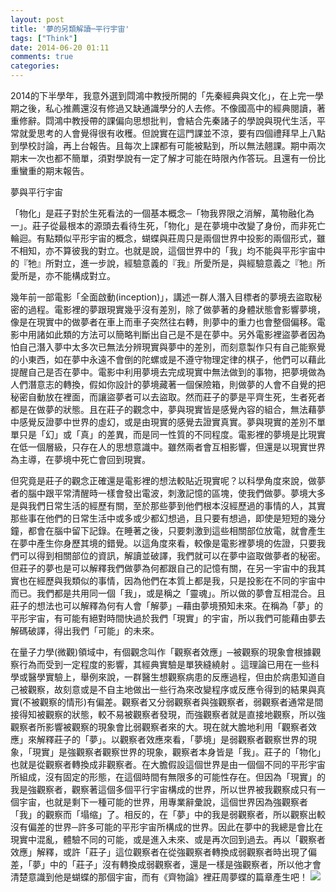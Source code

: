 ```yaml
---
layout: post
title: '夢的另類解讀─平行宇宙'
tags: ["Think"]
date: 2014-06-20 01:11
comments: true
categories: 
---
```

2014的下半學年，我意外選到閰鴻中教授所開的「先秦經典與文化」，在上完一學期之後，私心推薦還沒有修過又缺通識學分的人去修。不像國高中的經典閱讀，著重修辭。閰鴻中教授帶的課偏向思想批判，會結合先秦諸子的學說與現代生活，平常就愛思考的人會覺得很有收穫。但說實在這門課並不涼，要有四個禮拜早上八點到學校討論，再上台報告。且每次上課都有可能被點到，所以無法翹課。期中兩次期末一次也都不簡單，須對學說有一定了解才可能在時限內作答玩。且還有一份比重蠻重的期末報告。
<!--more-->
夢與平行宇宙

「物化」是莊子對於生死看法的一個基本概念─「物我界限之消解，萬物融化為一」。莊子從最根本的源頭去看待生死，「物化」是在夢境中改變了身份，而非死亡輪迴。有點類似平形宇宙的概念，蝴蝶與莊周只是兩個世界中投影的兩個形式，雖不相知，亦不算彼我的對立。也就是說，這個世界中的「我」均不能與平形宇宙中的『牠』所對立，進一步說，經驗意義的『我』所愛所是，與經驗意義之『牠』所愛所是，亦不能構成對立。

幾年前一部電影「全面啟動(inception)」，講述一群人潛入目標者的夢境去盜取秘密的過程。電影裡的夢跟現實幾乎沒有差別，除了做夢著的身體狀態會影響夢境，像是在現實中的做夢者在車上而車子突然往右轉，則夢中的重力也會整個偏移。電影中用諸如此類的方法可以簡略判斷出自己是不是在夢中。另外電影裡盜夢者因為怕自己潛入夢中太多次已無法分辨現實與夢中的差別，而刻意製作只有自己能察覺的小東西，如在夢中永遠不會倒的陀螺或是不遵守物理定律的棋子，他們可以藉此提醒自己是否在夢中。電影中利用夢境去完成現實中無法做到的事物，把夢境做為人們潛意志的轉換，假如你設計的夢境藏著一個保險箱，則做夢的人會不自覺的把秘密自動放在裡面，而讓盜夢者可以去盜取。然而莊子的夢是平齊生死，生者死者都是在做夢的狀態。且在莊子的觀念中，夢與現實皆是感覺內容的組合，無法藉夢中感覺反證夢中世界的虛幻，或是由現實的感覺去證實真實。夢與現實的差別不單單只是「幻」或「真」的差異，而是同一性質的不同程度。電影裡的夢境是比現實在低一個層級，只存在人的思想意識中。雖然兩者會互相影響，但還是以現實世界為主導，在夢境中死亡會回到現實。

但究竟是莊子的觀念正確還是電影裡的想法較貼近現實呢？以科學角度來說，做夢者的腦中跟平常清醒時一樣會發出電波，刺激記憶的區塊，使我們做夢。夢境大多是與我們日常生活的經歷有關，至於那些夢到他們根本沒經歷過的事情的人，其實那些事在他們的日常生活中或多或少都幻想過，且只要有想過，即使是短短的幾分鐘，都會在腦中留下記錄。在睡著之後，只要刺激到這些相關部位放電，就會產生在夢中產生你身歷其境的錯覺。以這角度來看，較像是電影裡夢境的佐證，只要我們可以得到相關部位的資訊，解讀並破譯，我們就可以在夢中盜取做夢者的秘密。但莊子的夢也是可以解釋我們做夢為何都跟自己的記憶有關，在另一宇宙中的我其實也在經歷與我類似的事情，因為他們在本質上都是我，只是投影在不同的宇宙中而已。我們都是共用同一個「我」，或是稱之「靈魂」。所以做的夢會互相混合。且莊子的想法也可以解釋為何有人會「解夢」─藉由夢境預知未來。在稱為「夢」的平形宇宙，有可能有絕對時間快過於我們「現實」的宇宙，所以我們可能藉由夢去解碼破譯，得出我們「可能」的未來。

在量子力學(微觀)領域中，有個觀念叫作「觀察者效應」─被觀察的現象會根據觀察行為而受到一定程度的影響，其經典實驗是單狹縫繞射 。這理論已用在一些科學或醫學實驗上，舉例來說，一群醫生想觀察病患的反應過程，但由於病患知道自己被觀察，故刻意或是不自主地做出一些行為來改變程序或反應令得到的結果與真實(不被觀察的情形)有偏差。觀察者又分弱觀察者與強觀察者，弱觀察者通常是間接得知被觀察的狀態，較不易被觀察者發現，而強觀察者就是直接地觀察，所以強觀察者所影響被觀察的現象會比弱觀察者來的大。現在就大膽地利用「觀察者效應」來解釋莊子的「夢」。以觀察者效應來看，「夢境」是弱觀察者觀察世界的現象，「現實」是強觀察者觀察世界的現象，觀察者本身皆是「我」。莊子的「物化」也就是從觀察者轉換成非觀察者。在大膽假設這個世界是由一個個不同的平形宇宙所組成，沒有固定的形態，在這個時間有無限多的可能性存在。但因為「現實」的我是強觀察者，觀察著這個多個平行宇宙構成的世界，所以世界被我觀察成只有一個宇宙，也就是剩下一種可能的世界，用專業辭彙說，這個世界因為強觀察者「我」的觀察而「塌缩」了。相反的，在「夢」中的我是弱觀察者，所以觀察出較沒有偏差的世界─許多可能的平形宇宙所構成的世界。因此在夢中的我總是會比在現實中混亂，體驗不同的可能，或是進入未來、或是再次回到過去。再以「觀察者效應」解釋，或許「莊子」這位觀察者在從強觀察者轉換成弱觀察者時出現了偏差，「夢」中的「莊子」沒有轉換成弱觀察者，還是一樣是強觀察者，所以他才會清楚意識到他是蝴蝶的那個宇宙，而有《齊物論》裡莊周夢蝶的篇章產生吧！
![](/wp-content/uploads/2014/04/2017-06-20-1.jpg)



